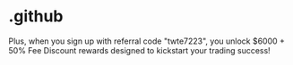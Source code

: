 # .github
Plus, when you sign up with referral code "twte7223", you unlock $6000 + 50% Fee Discount rewards designed to kickstart your trading success!
